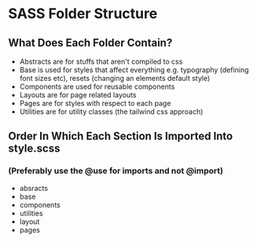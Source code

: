 # SASS Folder Structure

## What Does Each Folder Contain?

- Abstracts are for stuffs that aren't compiled to css
- Base is used for styles that affect everything e.g. typography (defining font sizes etc), resets (changing an elements default style)
- Components are used for reusable components
- Layouts are for page related layouts
- Pages are for styles with respect to each page
- Utilities are for utility classes (the tailwind css approach)

## Order In Which Each Section Is Imported Into style.scss

### (Preferably use the @use for imports and not @import)

- absracts
- base
- components
- utilities
- layout
- pages
